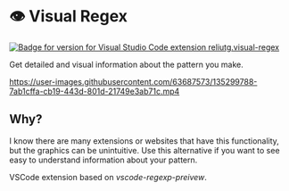 # 👁️ Visual Regex

[![Badge for version for Visual Studio Code extension reliutg.visual-regex](https://vsmarketplacebadge.apphb.com/version/reliutg.visual-regex.svg)](https://marketplace.visualstudio.com/items?itemName=reliutg.visual-regex)


Get detailed and visual information about the pattern you make.

https://user-images.githubusercontent.com/63687573/135299788-7ab1cffa-cb19-443d-801d-21749e3ab71c.mp4

## Why?
I know there are many extensions or websites that have this functionality, but the graphics can be unintuitive. Use this alternative if you want to see easy to understand information about your pattern.

VSCode extension based on *vscode-regexp-preivew*. 

